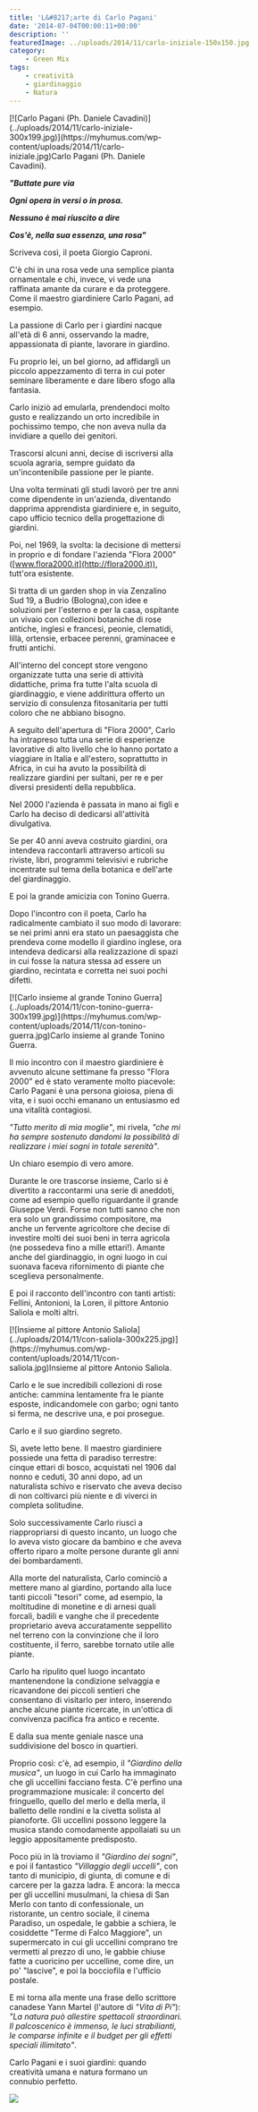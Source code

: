 ```yaml
---
title: 'L&#8217;arte di Carlo Pagani'
date: '2014-07-04T00:00:11+00:00'
description: ''
featuredImage: ../uploads/2014/11/carlo-iniziale-150x150.jpg
category:
    - Green Mix
tags:
    - creatività
    - giardinaggio
    - Natura
---
```



<div class="wp-caption alignright" id="attachment_130" style="width: 310px">[![Carlo Pagani (Ph. Daniele Cavadini)](../uploads/2014/11/carlo-iniziale-300x199.jpg)](https://myhumus.com/wp-content/uploads/2014/11/carlo-iniziale.jpg)Carlo Pagani (Ph. Daniele Cavadini).

***"Buttate pure via***

***Ogni opera in versi o in prosa.***

***Nessuno è mai riuscito a dire***

***Cos'è, nella sua essenza, una rosa"***

Scriveva così, il poeta Giorgio Caproni.

C'è chi in una rosa vede una semplice pianta ornamentale e chi, invece, vi vede una raffinata amante da curare e da proteggere. Come il maestro giardiniere Carlo Pagani, ad esempio.

La passione di Carlo per i giardini nacque all'età di 6 anni, osservando la madre, appassionata di piante, lavorare in giardino.

Fu proprio lei, un bel giorno, ad affidargli un piccolo appezzamento di terra in cui poter seminare liberamente e dare libero sfogo alla fantasia.

Carlo iniziò ad emularla, prendendoci molto gusto e realizzando un orto incredibile in pochissimo tempo, che non aveva nulla da invidiare a quello dei genitori.

Trascorsi alcuni anni, decise di iscriversi alla scuola agraria, sempre guidato da un'incontenibile passione per le piante.

Una volta terminati gli studi lavorò per tre anni come dipendente in un'azienda, diventando dapprima apprendista giardiniere e, in seguito, capo ufficio tecnico della progettazione di giardini.

Poi, nel 1969, la svolta: la decisione di mettersi in proprio e di fondare l'azienda "Flora 2000" ([www.flora2000.it](http://flora2000.it)), tutt'ora esistente.

Si tratta di un garden shop in via Zenzalino Sud 19, a Budrio (Bologna),con idee e soluzioni per l'esterno e per la casa, ospitante un vivaio con collezioni botaniche di rose antiche, inglesi e francesi, peonie, clematidi, lillà, ortensie, erbacee perenni, graminacee e frutti antichi.

All'interno del concept store vengono organizzate tutta una serie di attività didattiche, prima fra tutte l'alta scuola di giardinaggio, e viene addirittura offerto un servizio di consulenza fitosanitaria per tutti coloro che ne abbiano bisogno.

A seguito dell'apertura di "Flora 2000", Carlo ha intrapreso tutta una serie di esperienze lavorative di alto livello che lo hanno portato a viaggiare in Italia e all'estero, soprattutto in Africa, in cui ha avuto la possibilità di realizzare giardini per sultani, per re e per diversi presidenti della repubblica.

Nel 2000 l'azienda è passata in mano ai figli e Carlo ha deciso di dedicarsi all'attività divulgativa.

Se per 40 anni aveva costruito giardini, ora intendeva raccontarli attraverso articoli su riviste, libri, programmi televisivi e rubriche incentrate sul tema della botanica e dell'arte del giardinaggio.

E poi la grande amicizia con Tonino Guerra.

Dopo l'incontro con il poeta, Carlo ha radicalmente cambiato il suo modo di lavorare: se nei primi anni era stato un paesaggista che prendeva come modello il giardino inglese, ora intendeva dedicarsi alla realizzazione di spazi in cui fosse la natura stessa ad essere un giardino, recintata e corretta nei suoi pochi difetti.

<div class="wp-caption alignright" id="attachment_512" style="width: 310px">[![Carlo insieme al grande Tonino Guerra](../uploads/2014/11/con-tonino-guerra-300x199.jpg)](https://myhumus.com/wp-content/uploads/2014/11/con-tonino-guerra.jpg)Carlo insieme al grande Tonino Guerra.

Il mio incontro con il maestro giardiniere è avvenuto alcune settimane fa presso "Flora 2000" ed è stato veramente molto piacevole: Carlo Pagani è una persona gioiosa, piena di vita, e i suoi occhi emanano un entusiasmo ed una vitalità contagiosi.

*"Tutto merito di mia moglie"*, mi rivela, *"che mi ha sempre sostenuto dandomi la possibilità di realizzare i miei sogni in totale serenità"*.

Un chiaro esempio di vero amore.

Durante le ore trascorse insieme, Carlo si è divertito a raccontarmi una serie di aneddoti, come ad esempio quello riguardante il grande Giuseppe Verdi. Forse non tutti sanno che non era solo un grandissimo compositore, ma anche un fervente agricoltore che decise di investire molti dei suoi beni in terra agricola (ne possedeva fino a mille ettari!). Amante anche del giardinaggio, in ogni luogo in cui suonava faceva rifornimento di piante che sceglieva personalmente.

E poi il racconto dell'incontro con tanti artisti: Fellini, Antonioni, la Loren, il pittore Antonio Saliola e molti altri.

<div class="wp-caption alignright" id="attachment_513" style="width: 310px">[![Insieme al pittore Antonio Saliola](../uploads/2014/11/con-saliola-300x225.jpg)](https://myhumus.com/wp-content/uploads/2014/11/con-saliola.jpg)Insieme al pittore Antonio Saliola.

Carlo e le sue incredibili collezioni di rose antiche: cammina lentamente fra le piante esposte, indicandomele con garbo; ogni tanto si ferma, ne descrive una, e poi prosegue.

Carlo e il suo giardino segreto.

Sì, avete letto bene. Il maestro giardiniere possiede una fetta di paradiso terrestre: cinque ettari di bosco, acquistati nel 1906 dal nonno e ceduti, 30 anni dopo, ad un naturalista schivo e riservato che aveva deciso di non coltivarci più niente e di viverci in completa solitudine.

Solo successivamente Carlo riuscì a riappropriarsi di questo incanto, un luogo che lo aveva visto giocare da bambino e che aveva offerto riparo a molte persone durante gli anni dei bombardamenti.

Alla morte del naturalista, Carlo cominciò a mettere mano al giardino, portando alla luce tanti piccoli "tesori" come, ad esempio, la moltitudine di monetine e di arnesi quali forcali, badili e vanghe che il precedente proprietario aveva accuratamente seppellito nel terreno con la convinzione che il loro costituente, il ferro, sarebbe tornato utile alle piante.

Carlo ha ripulito quel luogo incantato mantenendone la condizione selvaggia e ricavandone dei piccoli sentieri che consentano di visitarlo per intero, inserendo anche alcune piante ricercate, in un'ottica di convivenza pacifica fra antico e recente.

E dalla sua mente geniale nasce una suddivisione del bosco in quartieri.

Proprio così: c'è, ad esempio, il *"Giardino della musica"*, un luogo in cui Carlo ha immaginato che gli uccellini facciano festa. C'è perfino una programmazione musicale: il concerto del fringuello, quello del merlo e della merla, il balletto delle rondini e la civetta solista al pianoforte. Gli uccellini possono leggere la musica stando comodamente appollaiati su un leggio appositamente predisposto.

Poco più in là troviamo il *"Giardino dei sogni"*, e poi il fantastico *"Villaggio degli uccelli"*, con tanto di municipio, di giunta, di comune e di carcere per la gazza ladra. E ancora: la mecca per gli uccellini musulmani, la chiesa di San Merlo con tanto di confessionale, un ristorante, un centro sociale, il cinema Paradiso, un ospedale, le gabbie a schiera, le cosiddette "Terme di Falco Maggiore", un supermercato in cui gli uccellini comprano tre vermetti al prezzo di uno, le gabbie chiuse fatte a cuoricino per uccelline, come dire, un po' "lascive", e poi la bocciofila e l'ufficio postale.

E mi torna alla mente una frase dello scrittore canadese Yann Martel (l'autore di *"Vita di Pi"*): *"La natura può allestire spettacoli straordinari. Il palcoscenico è immenso, le luci strabilianti, le comparse infinite e il budget per gli effetti speciali illimitato"*.

Carlo Pagani e i suoi giardini: quando creatività umana e natura formano un connubio perfetto.

![](https://myhumus.com/nextgen-attach_to_post/preview/id--527)

